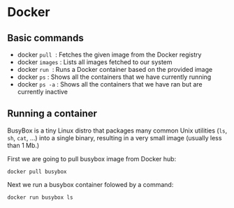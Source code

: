 # Docker

## Basic commands
- docker `pull` <image>	: Fetches the given image from the Docker registry
- docker `images`		: Lists all images fetched to our system
- docker `run` <image>	: Runs a Docker container based on the provided image
- docker `ps`			: Shows all the containers that we have currently running
- docker `ps -a`		: Shows all the containers that we have ran but are currently inactive

## Running a container

BusyBox is a tiny Linux distro that packages many common Unix utilities (`ls`, `sh`, `cat`, ...) into a single binary, resulting in a very small image (usually less than 1 Mb.)

First we are going to pull busybox image from Docker hub:

`docker pull busybox`

Next we run a busybox container folowed by a command:

`docker run busybox ls`


	
 